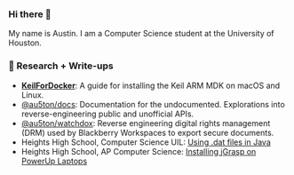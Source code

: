 ### Hi there 👋

My name is Austin. I am a Computer Science student at the University of Houston.

### 🔬 Research + Write-ups
- [**KeilForDocker**](https://github.com/au5ton/KeilForDocker): A guide for installing the Keil ARM MDK on macOS and Linux.
- [@au5ton/docs](https://github.com/au5ton/docs/wiki): Documentation for the undocumented. Explorations into reverse-engineering public and unofficial APIs.
- [@au5ton/watchdox](https://github.com/au5ton/watchdox): Reverse engineering digital rights management (DRM) used by Blackberry Workspaces to export secure documents.
- Heights High School, Computer Science UIL: [Using .dat files in Java](https://heightshs.github.io/2017/03/04/dat-files.html)
- Heights High School, AP Computer Science: [Installing jGrasp on PowerUp Laptops](https://heightshs.github.io/2017/01/04/jgrasp.html)

<!--
**au5ton/au5ton** is a ✨ _special_ ✨ repository because its `README.md` (this file) appears on your GitHub profile.

Here are some ideas to get you started:

- 🔭 I’m currently working on ...
- 🌱 I’m currently learning ...
- 👯 I’m looking to collaborate on ...
- 🤔 I’m looking for help with ...
- 💬 Ask me about ...
- 📫 How to reach me: ...
- 😄 Pronouns: ...
- ⚡ Fun fact: ...
-->
